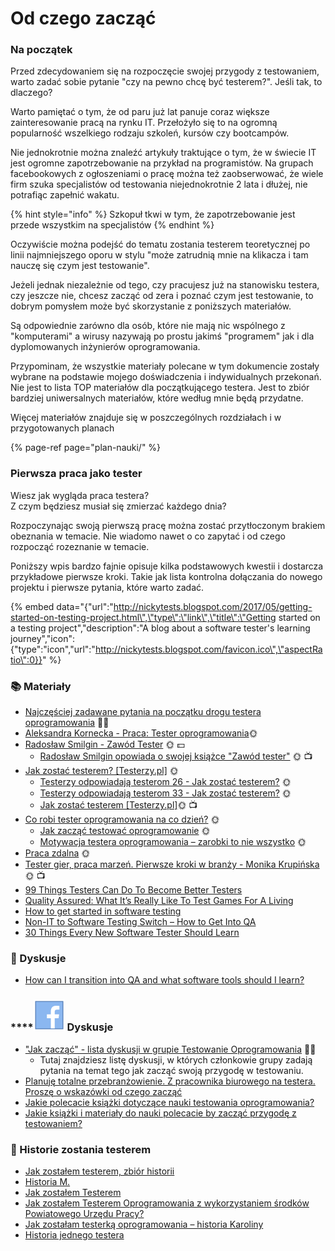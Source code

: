 # Od czego zacząć

### Na początek

Przed zdecydowaniem się na rozpoczęcie swojej przygody z testowaniem, warto zadać sobie pytanie "czy na pewno chcę być testerem?". Jeśli tak, to dlaczego?

Warto pamiętać o tym, że od paru już lat panuje coraz większe zainteresowanie pracą na rynku IT. Przełożyło się to na ogromną popularność wszelkiego rodzaju szkoleń, kursów czy bootcampów.

Nie jednokrotnie można znaleźć artykuły traktujące o tym, że w świecie IT jest ogromne zapotrzebowanie na przykład na programistów. Na grupach facebookowych z ogłoszeniami o pracę można też zaobserwować, że wiele firm szuka specjalistów od testowania niejednokrotnie 2 lata i dłużej, nie potrafiąc zapełnić wakatu.

{% hint style="info" %}
Szkopuł tkwi w tym, że zapotrzebowanie jest przede wszystkim na specjalistów
{% endhint %}

Oczywiście można podejść do tematu zostania testerem teoretycznej po linii najmniejszego oporu w stylu "może zatrudnią mnie na klikacza i tam nauczę się czym jest testowanie".

Jeżeli jednak niezależnie od tego, czy pracujesz już na stanowisku testera, czy jeszcze nie, chcesz zacząć od zera i poznać czym jest testowanie, to dobrym pomysłem może być skorzystanie z poniższych materiałów.

Są odpowiednie zarówno dla osób, które nie mają nic wspólnego z "komputerami" a wirusy nazywają po prostu jakimś "programem" jak i dla dyplomowanych inżynierów oprogramowania.

Przypominam, że wszystkie materiały polecane w tym dokumencie zostały wybrane na podstawie mojego doświadczenia i indywidualnych przekonań. Nie jest to lista TOP materiałów dla początkującego testera. Jest to zbiór bardziej uniwersalnych materiałów, które według mnie będą przydatne.

Więcej materiałów znajduje się w poszczególnych rozdziałach i w przygotowanych planach

{% page-ref page="plan-nauki/" %}

### Pierwsza praca jako tester

Wiesz jak wygląda praca testera?  
Z czym będziesz musiał się zmierzać każdego dnia?

Rozpoczynając swoją pierwszą pracę można zostać przytłoczonym brakiem obeznania w temacie. Nie wiadomo nawet o co zapytać i od czego rozpocząć rozeznanie w temacie.

Poniższy wpis bardzo fajnie opisuje kilka podstawowych kwestii i dostarcza przykładowe pierwsze kroki. Takie jak lista kontrolna dołączania do nowego projektu i pierwsze pytania, które warto zadać.

{% embed data="{\"url\":\"http://nickytests.blogspot.com/2017/05/getting-started-on-testing-project.html\",\"type\":\"link\",\"title\":\"Getting started on a testing project\",\"description\":\"A blog about a software tester\'s learning journey\",\"icon\":{\"type\":\"icon\",\"url\":\"http://nickytests.blogspot.com/favicon.ico\",\"aspectRatio\":0}}" %}

### 📚 Materiały

* [Najczęściej zadawane pytania na początku drogu testera oprogramowania](../faq.md) 🏤🌞
* [Aleksandra Kornecka - Praca: Tester oprogramowania](https://docs.google.com/document/d/1e9IVt5x_W8FW24R-7BaQh3xf3jShHfJGzMEjm0E1sWg/edit#)🌞
* [Radosław Smilgin - Zawód Tester](https://go.buybox.click/linkclick_3679_132?&url=https%3A%2F%2Fksiegarnia.pwn.pl%2FZawod-tester%2C750906499%2Cp.html) 🌞 💵
  * [Radosław Smilgin opowiada o swojej książce "Zawód tester"](https://www.youtube.com/watch?v=7gG4mDPNItY) 🌞 📺
* [Jak zostać testerem? \[Testerzy.pl\]](http://testerzy.pl/baza-wiedzy/jak-zostac-testerem) 🌞
  * [Testerzy odpowiadają testerom 26 - Jak zostać testerem?](http://testerzy.pl/baza-wiedzy/testerzy-odpowiadaja-testerom-26-jak-zostac-testerem) 🌞
  * [Testerzy odpowiadają testerom 33 - Jak zostać testerem?](http://testerzy.pl/baza-wiedzy/testerzy-odpowiadaja-testerom-33-jak-zostac-testerem) 🌞
  * [Jak zostać testerem \[Testerzy.pl\]](https://www.youtube.com/watch?v=04oaMKkgVsE)🌞 📺
* [Co robi tester oprogramowania na co dzień?](http://jakzostactesterem.pl/co-robi-tester-oprogramowania-na-co-dzien/) 🌞
  * [Jak zacząć testować oprogramowanie](http://jakzostactesterem.pl/jak-zaczac-testowac-oprogramowanie-trzy-sposoby-na-zdobycie-doswiadczenia-w-zawodzie-testera/) 🌞 
  * [Motywacja testera oprogramowania – zarobki to nie wszystko](http://jakzostactesterem.pl/motywacja-testera-oprogramowania-zarobki-to-nie-wszystko/) 🌞
* [Praca zdalna](https://legacy.gitbook.com/staż-lub-praca-zdalna.md) 🌞
* [Tester gier, praca marzeń. Pierwsze kroki w branży - Monika Krupińska](https://www.youtube.com/watch?v=bL3hmVmhSw0) 🌞 📺
* [99 Things Testers Can Do To Become Better Testers](http://www.ministryoftesting.com/wp-content/uploads/2013/07/99ThingsEbook.pdf)
* [Quality Assured: What It’s Really Like To Test Games For A Living](http://kotaku.com/quality-assured-what-it-s-really-like-to-play-games-fo-1720053842) 
* [How to get started in software testing](http://thesocialtester.co.uk/how-to-get-started-in-software-testing-a-few-resources/)
* [Non-IT to Software Testing Switch – How to Get Into QA](https://www.softwaretestinghelp.com/non-it-to-software-testing-switch-how-to-get-into-qa/)
* [30 Things Every New Software Tester Should Learn](https://dojo.ministryoftesting.com/dojo/lessons/30-things-every-new-software-tester-should-learn)

### **💬 Dyskusje** 

* [How can I transition into QA and what software tools should I learn?](https://sqa.stackexchange.com/questions/3846/how-can-i-transition-into-qa-and-what-software-tools-should-i-learn)

### \*\*\*\*![](../.gitbook/assets/icons8-facebook-50%20%284%29.png) **Dyskusje** 

* ["Jak zacząć" - lista dyskusji w grupie Testowanie Oprogramowania](https://www.facebook.com/groups/141683635854223/post_tags/?post_tag_id=1767179956637908&ref=manage_page) 🏤🌞
  * Tutaj znajdziesz listę dyskusji, w których członkowie grupy zadają pytania na temat tego jak zacząć swoją przygodę w testowaniu.
* [Planuję totalne przebranżowienie. Z pracownika biurowego na testera. Proszę o wskazówki od czego zacząć](https://www.facebook.com/groups/TestowanieOprogramowania/permalink/1338921446130430/?match=bWF0ZXJpYcWCeSxqYWtpZQ%3D%3D)
* [Jakie polecacie książki dotyczące nauki testowania oprogramowania?](https://www.facebook.com/groups/TestowanieOprogramowania/permalink/1320846177937957/?match=bWF0ZXJpYcWCeSxqYWtpZQ%3D%3D)
* [Jakie książki i materiały do nauki polecacie by zacząć przygodę z testowaniem?](https://www.facebook.com/groups/TestowanieOprogramowania/permalink/999755940046984/?match=bWF0ZXJpYcWCeSxqYWtpZQ%3D%3D)

### 👄 Historie zostania testerem

* [Jak zostałem testerem, zbiór historii](https://jakzostactesterem.pl/?s=Jak+zosta%C5%82em+testerem)
* [Historia M.](https://legacy.gitbook.com/historia_m.md)
* [Jak zostałem Testerem](https://www.toniebug.pl/jak-zostalem-testerem/)
* [Jak zostałem Testerem Oprogramowania z wykorzystaniem środków Powiatowego Urzędu Pracy?](https://testuj.pl/blog/jak-zostalem-testerem-oprogramowania-z-wykorzystaniem-srodkow-powiatowego-urzedu-pracy/)
* [Jak zostałam testerką oprogramowania – historia Karoliny](https://mamopracuj.pl/jak-zostalam-testerka-oprogramowania-historia-karoliny/)
* [Historia jednego testera](http://testerzy.pl/baza-wiedzy/historia-jednego-testera)

